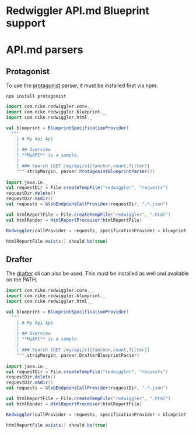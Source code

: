 # Redwiggler API.md Blueprint support

# API.md parsers
## Protagonist
To use the [protagonist](https://github.com/apiaryio/protagonist) parser, it must be installed first via npm:

```shell
npm install protagonist
```

```scala
import com.nike.redwiggler.core._
import com.nike.redwiggler.blueprint._
import com.nike.redwiggler.html._

val blueprint = BlueprintSpecificationProvider(
  """
    | # My Api Api
    |
    | ## Overview
    | **MyAPI** is a sample.
    |
    | ### Search [GET /my/api/v1{?anchor,count,filter}]
    """.stripMargin, parser.ProtagonistBlueprintParser())
    
import java.io._
val requestDir = File.createTempFile("redwiggler", "requests")
requestDir.delete()
requestDir.mkdir()
val requests = GlobEndpointCallProvider(requestDir, ".*.json")

val htmlReportFile = File.createTempFile("redwiggler", ".html")
val htmlRender = HtmlReportProcessor(htmlReportFile)

Redwiggler(callProvider = requests, specificationProvider = blueprint , reportProcessor = htmlRender)

htmlReportFile.exists() should be(true)
```

## Drafter
The [drafter](https://github.com/apiaryio/drafter) cli can also be used. This must be installed as well and available on the PATH.

```scala
import com.nike.redwiggler.core._
import com.nike.redwiggler.blueprint._
import com.nike.redwiggler.html._

val blueprint = BlueprintSpecificationProvider(
  """
    | # My Api Api
    |
    | ## Overview
    | **MyAPI** is a sample.
    |
    | ### Search [GET /my/api/v1{?anchor,count,filter}]
    """.stripMargin, parser.DrafterBlueprintParser)
    
import java.io._
val requestDir = File.createTempFile("redwiggler", "requests")
requestDir.delete()
requestDir.mkdir()
val requests = GlobEndpointCallProvider(requestDir, ".*.json")

val htmlReportFile = File.createTempFile("redwiggler", ".html")
val htmlRender = HtmlReportProcessor(htmlReportFile)

Redwiggler(callProvider = requests, specificationProvider = blueprint , reportProcessor = htmlRender)

htmlReportFile.exists() should be(true)
```

